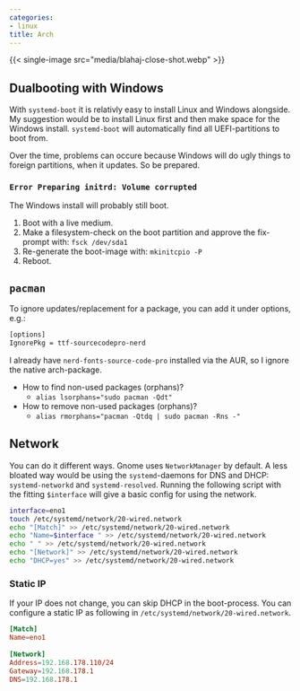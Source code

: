 ```yaml
---
categories:
- linux
title: Arch
---
```


{{< single-image src="media/blahaj-close-shot.webp" >}}

## Dualbooting with Windows 

With `systemd-boot` it is relativly easy to install Linux and Windows
alongside. My suggestion would be to install Linux first and then make
space for the Windows install. `systemd-boot` will automatically find
all UEFI-partitions to boot from.

Over the time, problems can occure because Windows will do ugly things
to foreign partitions, when it updates. So be prepared.

### `Error Preparing initrd: Volume corrupted` 

The Windows install will probably still boot.

1.  Boot with a live medium.
2.  Make a filesystem-check on the boot partition and approve the
    fix-prompt with: `fsck /dev/sda1`
3.  Re-generate the boot-image with: `mkinitcpio -P`
4.  Reboot.

## `pacman`

To ignore updates/replacement for a package, you can add it under
options, e.g.:

``` bash
[options]
IgnorePkg = ttf-sourcecodepro-nerd
```

I already have `nerd-fonts-source-code-pro` installed via the AUR, so I
ignore the native arch-package.

- How to find non-used packages (orphans)?
    - `alias lsorphans="sudo pacman -Qdt"`
- How to remove non-used packages (orphans)?
	- `alias rmorphans="pacman -Qtdq | sudo pacman -Rns -"`

## Network
You can do it different ways. Gnome uses `NetworkManager` by default.
A less bloated way would be using the `systemd`-daemons for DNS and DHCP: `systemd-networkd` and `systemd-resolved`.
Running the following script with the fitting `$interface` will give a basic config for using the network.
```bash
interface=eno1
touch /etc/systemd/network/20-wired.network
echo "[Match]" >> /etc/systemd/network/20-wired.network
echo "Name=$interface " >> /etc/systemd/network/20-wired.network
echo " " >> /etc/systemd/network/20-wired.network
echo "[Network]" >> /etc/systemd/network/20-wired.network
echo "DHCP=yes" >> /etc/systemd/network/20-wired.network
```

### Static IP
If your IP does not change, you can skip DHCP in the boot-process. You can configure a static IP as following
in `/etc/systemd/network/20-wired.network`.
```toml
[Match]
Name=eno1 
 
[Network]
Address=192.168.178.110/24
Gateway=192.168.178.1
DNS=192.168.178.1
```

